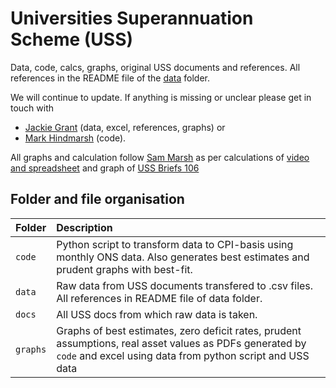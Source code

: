 # Universities Superannuation Scheme (USS)
Data, code, calcs, graphs, original USS documents and references. All references in the README file of the [data](https://github.com/SussexUCU/USS/tree/main/data 'data') folder.

We will continue to update. If anything is missing or unclear please get in touch with 
- [Jackie Grant](https://profiles.sussex.ac.uk/p34565-jackie-grant/about 'Jackie')  (data, excel, references, graphs) or 
- [Mark Hindmarsh](https://profiles.sussex.ac.uk/p7423-mark-hindmarsh/about 'Mark')  (code). 

All graphs and calculation follow [Sam Marsh](https://www.sheffield.ac.uk/maths/people/academic/sam-marsh 'Sam Marsh') as per calculations of [video and spreadsheet](https://www.youtube.com/watch?v=DlMxwIytgNc 'Sam calcs') and graph of [USS Briefs 106](https://medium.com/ussbriefs/how-extreme-prudence-and-misguided-risk-management-sent-the-uss-into-crisis-baf78c35d9e1 'USS Briefs 106') 


## Folder and file organisation

| Folder | Description  |
|:--|:--|
| `code`| Python script to transform data to CPI-basis using monthly ONS data. Also generates best estimates and prudent graphs with best-fit. |   
| `data`| Raw data from USS documents transfered to .csv files. All references in README file of data folder. |
| `docs`| All USS docs from which raw data is taken. |
| `graphs`| Graphs of best estimates, zero deficit rates, prudent assumptions, real asset values as PDFs generated by `code` and excel using data from python script and USS data |




